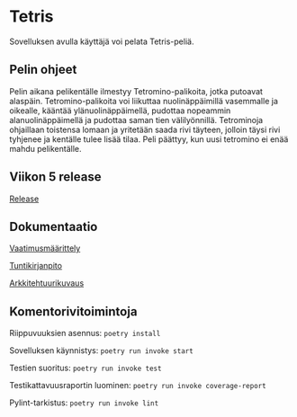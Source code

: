 # Tetris

Sovelluksen avulla käyttäjä voi pelata Tetris-peliä.

## Pelin ohjeet

Pelin aikana pelikentälle ilmestyy Tetromino-palikoita, jotka putoavat alaspäin. Tetromino-palikoita voi liikuttaa nuolinäppäimillä vasemmalle ja oikealle, kääntää ylänuolinäppäimellä, pudottaa nopeammin alanuolinäppäimellä ja pudottaa saman tien välilyönnillä. Tetrominoja ohjaillaan toistensa lomaan ja yritetään saada rivi täyteen, jolloin täysi rivi tyhjenee ja kentälle tulee lisää tilaa. Peli päättyy, kun uusi tetromino ei enää mahdu pelikentälle.

## Viikon 5 release

[Release](https://github.com/hilliaho/ot-harjoitustyo/releases/tag/viikko5)

## Dokumentaatio

[Vaatimusmäärittely](https://github.com/hilliaho/ot-harjoitustyo/blob/main/dokumentaatio/vaatimusmaarittely.md)

[Tuntikirjanpito](https://github.com/hilliaho/ot-harjoitustyo/blob/main/dokumentaatio/tuntikirjanpito.md)

[Arkkitehtuurikuvaus](https://github.com/hilliaho/ot-harjoitustyo/blob/main/dokumentaatio/arkkitehtuuri.md)

## Komentorivitoimintoja

Riippuvuuksien asennus: `poetry install`

Sovelluksen käynnistys: `poetry run invoke start`

Testien suoritus: `poetry run invoke test`

Testikattavuusraportin luominen: `poetry run invoke coverage-report`

Pylint-tarkistus: `poetry run invoke lint`
